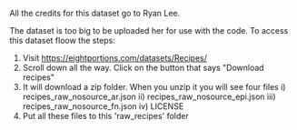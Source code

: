 All the credits for this dataset go to Ryan Lee. 

The dataset is too big to be uploaded her for use with the code. To access this dataset floow the steps: 

1) Visit https://eightportions.com/datasets/Recipes/
2) Scroll down all the way. Click on the button that says "Download recipes"
3) It will download a zip folder. When you unzip it you will see four files
	i) recipes_raw_nosource_ar.json
	ii) recipes_raw_nosource_epi.json
	iii) recipes_raw_nosource_fn.json
	iv) LICENSE
4) Put all these files to this 'raw_recipes' folder


